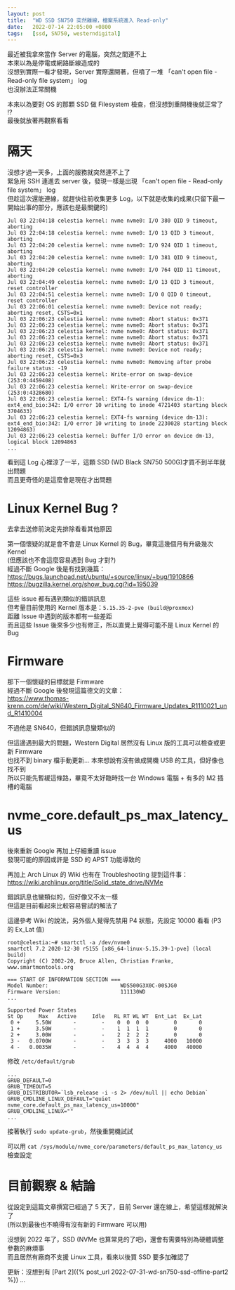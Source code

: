 ```yaml
---
layout: post
title:  "WD SSD SN750 突然離線，檔案系統進入 Read-only"
date:   2022-07-14 22:05:00 +0800
tags:   [ssd, SN750, westerndigital]
---
```


最近被我拿來當作 Server 的電腦，突然之間連不上  
本來以為是停電或網路斷線造成的  
沒想到實際一看才發現，Server 實際還開著，但噴了一堆 「can't open file - Read-only file system」 log  
也沒辦法正常關機

<!--more-->

本來以為要對 OS 的那顆 SSD 做 Filesystem 檢查，但沒想到重開機後就正常了 !?  
最後就放著再觀察看看

# 隔天
沒想才過一天多，上面的服務就突然連不上了  
緊急用 SSH 連進去 server 後，發現一樣是出現 「can't open file - Read-only file system」 log  
但趁這次還能連線，就趕快往前收集更多 Log，以下就是收集的成果(只留下最一開始出事的部分，應該也是最關鍵的)
```
Jul 03 22:04:18 celestia kernel: nvme nvme0: I/O 380 QID 9 timeout, aborting
Jul 03 22:04:18 celestia kernel: nvme nvme0: I/O 13 QID 3 timeout, aborting
Jul 03 22:04:20 celestia kernel: nvme nvme0: I/O 924 QID 1 timeout, aborting
Jul 03 22:04:20 celestia kernel: nvme nvme0: I/O 381 QID 9 timeout, aborting
Jul 03 22:04:20 celestia kernel: nvme nvme0: I/O 764 QID 11 timeout, aborting
Jul 03 22:04:49 celestia kernel: nvme nvme0: I/O 13 QID 3 timeout, reset controller
Jul 03 22:04:51 celestia kernel: nvme nvme0: I/O 0 QID 0 timeout, reset controller
Jul 03 22:06:01 celestia kernel: nvme nvme0: Device not ready; aborting reset, CSTS=0x1
Jul 03 22:06:23 celestia kernel: nvme nvme0: Abort status: 0x371
Jul 03 22:06:23 celestia kernel: nvme nvme0: Abort status: 0x371
Jul 03 22:06:23 celestia kernel: nvme nvme0: Abort status: 0x371
Jul 03 22:06:23 celestia kernel: nvme nvme0: Abort status: 0x371
Jul 03 22:06:23 celestia kernel: nvme nvme0: Abort status: 0x371
Jul 03 22:06:23 celestia kernel: nvme nvme0: Device not ready; aborting reset, CSTS=0x3
Jul 03 22:06:23 celestia kernel: nvme nvme0: Removing after probe failure status: -19
Jul 03 22:06:23 celestia kernel: Write-error on swap-device (253:0:4459408)
Jul 03 22:06:23 celestia kernel: Write-error on swap-device (253:0:4328680)
Jul 03 22:06:23 celestia kernel: EXT4-fs warning (device dm-1): ext4_end_bio:342: I/O error 10 writing to inode 4721403 starting block 3704633)
Jul 03 22:06:23 celestia kernel: EXT4-fs warning (device dm-13): ext4_end_bio:342: I/O error 10 writing to inode 2230028 starting block 12094863)
Jul 03 22:06:23 celestia kernel: Buffer I/O error on device dm-13, logical block 12094863
...
```

看到這 Log 心裡涼了一半，這顆 SSD (WD Black SN750 500G)才買不到半年就出問題  
而且更奇怪的是這麼會是現在才出問題

# Linux Kernel Bug ?
去拿去送修前決定先排除看看其他原因

第一個懷疑的就是會不會是 Linux Kernel 的 Bug，畢竟這幾個月有升級幾次 Kernel  
(但應該也不會這麼容易遇到 Bug 才對?)  
經過不斷 Google 後是有找到幾篇：  
<a href="https://bugs.launchpad.net/ubuntu/+source/linux/+bug/1910866" target="_blank" rel="noopener">https://bugs.launchpad.net/ubuntu/+source/linux/+bug/1910866</a>  
<a href="https://bugzilla.kernel.org/show_bug.cgi?id=195039" target="_blank" rel="noopener">https://bugzilla.kernel.org/show_bug.cgi?id=195039</a>

這些 issue 都有遇到類似的錯誤訊息  
但考量目前使用的 Kernel 版本是：`5.15.35-2-pve (build@proxmox)`  
距離 Issue 中遇到的版本都有一些差距  
而且這些 Issue 後來多少也有修正，所以直覺上覺得可能不是 Linux Kernel 的 Bug

# Firmware
那下一個懷疑的目標就是 Firmware  
經過不斷 Google 後發現這篇德文的文章：  
<a href="https://www.thomas-krenn.com/de/wiki/Western_Digital_SN640_Firmware_Updates_R1110021_und_R1410004" target="_blank" rel="noopener">https://www.thomas-krenn.com/de/wiki/Western_Digital_SN640_Firmware_Updates_R1110021_und_R1410004</a>

不過他是 SN640，但錯誤訊息蠻類似的  

但這邊遇到最大的問題，Western Digital 居然沒有 Linux 版的工具可以檢查或更新 Firmware  
也找不到 binary 檔手動更新...
本來想說有沒有做成開機 USB 的工具，但好像也找不到  
所以只能先暫緩這條路，畢竟不太好臨時找一台 Windows 電腦 + 有多的 M2 插槽的電腦  

# nvme_core.default_ps_max_latency_us
後來重新 Google 再加上仔細重讀 issue  
發現可能的原因或許是 SSD 的 APST 功能導致的  

再加上 Arch Linux 的 Wiki 也有在 Troubleshooting 提到這件事：  
<a href="https://wiki.archlinux.org/title/Solid_state_drive/NVMe#Troubleshooting" target="_blank" rel="noopener">https://wiki.archlinux.org/title/Solid_state_drive/NVMe</a>

錯誤訊息也蠻類似的，但好像又不太一樣  
但這是目前看起來比較容易嘗試的解法了

這邊參考 Wiki 的說法，另外個人覺得先禁用 P4 狀態，先設定 10000 看看 (P3 的 Ex_Lat 值)

```shell
root@celestia:~# smartctl -a /dev/nvme0
smartctl 7.2 2020-12-30 r5155 [x86_64-linux-5.15.39-1-pve] (local build)
Copyright (C) 2002-20, Bruce Allen, Christian Franke, www.smartmontools.org

=== START OF INFORMATION SECTION ===
Model Number:                       WDS500G3X0C-00SJG0
Firmware Version:                   111130WD
...

Supported Power States
St Op     Max   Active     Idle   RL RT WL WT  Ent_Lat  Ex_Lat
 0 +     5.50W       -        -    0  0  0  0        0       0
 1 +     3.50W       -        -    1  1  1  1        0       0
 2 +     3.00W       -        -    2  2  2  2        0       0
 3 -   0.0700W       -        -    3  3  3  3     4000   10000
 4 -   0.0035W       -        -    4  4  4  4     4000   40000
```

修改 `/etc/default/grub`
```
...
GRUB_DEFAULT=0
GRUB_TIMEOUT=5
GRUB_DISTRIBUTOR=`lsb_release -i -s 2> /dev/null || echo Debian`
GRUB_CMDLINE_LINUX_DEFAULT="quiet nvme_core.default_ps_max_latency_us=10000"
GRUB_CMDLINE_LINUX=""
...
```

接著執行 `sudo update-grub`，然後重開機試試

可以用 `cat /sys/module/nvme_core/parameters/default_ps_max_latency_us` 檢查設定

# 目前觀察 & 結論
從設定到這篇文章撰寫已經過了 5 天了，目前 Server 還在線上，希望這樣就解決了  
(所以到最後也不曉得有沒有新的 Firmware 可以用)

沒想到 2022 年了，SSD (NVMe 也算常見的了吧)，還會有需要特別為硬體調整參數的麻煩事  
而且居然有廠商不支援 Linux 工具，看來以後買 SSD 要多加確認了

更新：沒想到有 [Part 2]({% post_url 2022-07-31-wd-sn750-ssd-offine-part2 %}) ...
